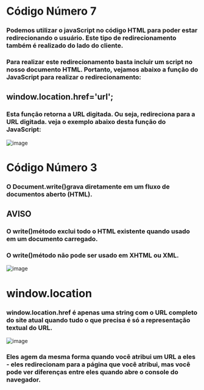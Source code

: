 # Código Número 7
### Podemos utilizar o javaScript no código HTML para poder estar redirecionando o usuário. Este tipo de redirecionamento também é realizado do lado do cliente.

### Para realizar este redirecionamento basta incluir um script no nosso documento HTML. Portanto, vejamos abaixo a função do JavaScript para realizar o redirecionamento:

## window.location.href='url';
### Esta função retorna a URL digitada. Ou seja, redireciona para a URL digitada. veja o exemplo abaixo desta função do JavaScript:

![image](https://github.com/VitorConsulo/Atividade-JS-/assets/159576126/0100bce5-060e-459b-b141-ea9a7ff5ce67)



 # Código Número 3 

 ### O Document.write()grava diretamente em um fluxo de documentos aberto (HTML).

 ## AVISO
 ### O write()método exclui todo o HTML existente quando usado em um documento carregado.
 ### O write()método não pode ser usado em XHTML ou XML.


 ![image](https://github.com/VitorConsulo/Atividade-JS-/assets/159576126/c7900b69-09be-4cb1-a23b-ab3b09a24615)


 # window.location
 
 ### window.location.href é apenas uma string com o URL completo do site atual quando tudo o que precisa é só a representação textual do URL.

![image](https://github.com/VitorConsulo/Atividade-JS-/assets/159576126/01d6e7ab-3204-47aa-ba5b-9910e6ca61a0)


 ### Eles agem da mesma forma quando você atribui um URL a eles - eles redirecionam para a página que você atribui, mas você pode ver diferenças entre eles quando abre o console do navegador.



